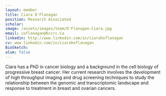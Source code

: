 ```yaml
---
layout: member
title: Ciara O'Flanagan
position: Research Associated
scholar: 
image: /assets/images/team/O'Flanagan-Ciara.jpg
email: coflanagan@bccrc.Ca 
linkedin: http://www.linkedin.com/in/ciarahoflanagan
cv: www.linkedin.com/in/ciarahoflanagan
BioSketch: 
alum: false
---
```


Ciara has a PhD in cancer biology and a background in the cell biology of progressive breast cancer. Her current research involves the development of high throughput imaging and drug screening techniques to study the relationship between the genomic and transcriptomic landscape and response to treatment in breast and ovarian cancers.
